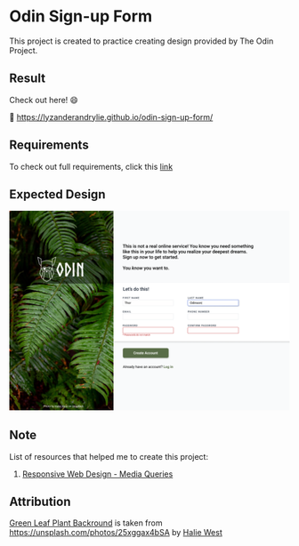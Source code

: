 # Odin Sign-up Form

This project is created to practice creating design provided by The Odin Project.  

## Result

Check out here! :smile:

:link: <https://lyzanderandrylie.github.io/odin-sign-up-form/>

## Requirements

To check out full requirements, click this [link](https://www.theodinproject.com/lessons/node-path-intermediate-html-and-css-sign-up-form "Project: Sign-up Form")  

## Expected Design

![Full Design](./design/sign-up-form.png)  

## Note

List of resources that helped me to create this project:

1. [Responsive Web Design - Media Queries](https://www.w3schools.com/css/css_rwd_mediaqueries.asp)

## Attribution

[Green Leaf Plant Backround](./media/asset/green-leaf-plant.jpg) is taken from <https://unsplash.com/photos/25xggax4bSA> by [Halie West](https://unsplash.com/@haliewestphoto)
